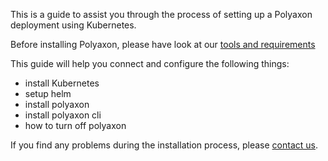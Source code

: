 This is a guide to assist you through the process of setting up a Polyaxon deployment using Kubernetes.

Before installing Polyaxon, please have look at our [tools and requirements](tools_and_requirements)

This guide will help you connect and configure the following things:

 * install Kubernetes
 * setup helm
 * install polyaxon
 * install polyaxon cli
 * how to turn off polyaxon


If you find any problems during the installation process, please [contact us](mailto:contact@polyaxon.com).
